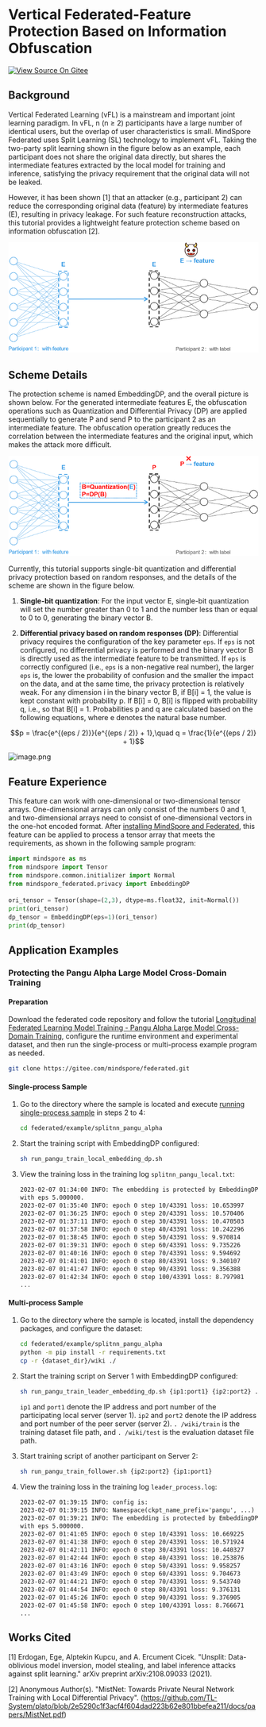 # Vertical Federated-Feature Protection Based on Information Obfuscation

[![View Source On Gitee](https://mindspore-website.obs.cn-north-4.myhuaweicloud.com/website-images/master/resource/_static/logo_source_en.svg)](https://gitee.com/mindspore/docs/blob/master/docs/federated/docs/source_en/secure_vertical_federated_learning_with_EmbeddingDP.md)

## Background

Vertical Federated Learning (vFL) is a mainstream and important joint learning paradigm. In vFL, n (n ≥ 2) participants have a large number of identical users, but the overlap of user characteristics is small. MindSpore Federated uses Split Learning (SL) technology to implement vFL. Taking the two-party split learning shown in the figure below as an example, each participant does not share the original data directly, but shares the intermediate features extracted by the local model for training and inference, satisfying the privacy requirement that the original data will not be leaked.

However, it has been shown [1] that an attacker (e.g., participant 2) can reduce the corresponding original data (feature) by intermediate features (E), resulting in privacy leakage. For such feature reconstruction attacks, this tutorial provides a lightweight feature protection scheme based on information obfuscation [2].

![image.png](./images/vfl_feature_reconstruction_en.png)

## Scheme Details

The protection scheme is named EmbeddingDP, and the overall picture is shown below. For the generated intermediate features E, the obfuscation operations such as Quantization and Differential Privacy (DP) are applied sequentially to generate P and send P to the participant 2 as an intermediate feature. The obfuscation operation greatly reduces the correlation between the intermediate features and the original input, which makes the attack more difficult.

![image.png](./images/vfl_feature_reconstruction_defense_en.png)

Currently, this tutorial supports single-bit quantization and differential privacy protection based on random responses, and the details of the scheme are shown in the figure below.

1. **Single-bit quantization**: For the input vector E, single-bit quantization will set the number greater than 0 to 1 and the number less than or equal to 0 to 0, generating the binary vector B.

2. **Differential privacy based on random responses (DP)**: Differential privacy requires the configuration of the key parameter `eps`. If `eps` is not configured, no differential privacy is performed and the binary vector B is directly used as the intermediate feature to be transmitted. If `eps` is correctly configured (i.e., `eps` is a non-negative real number), the larger `eps` is, the lower the probability of confusion and the smaller the impact on the data, and at the same time, the privacy protection is relatively weak. For any dimension i in the binary vector B, if B[i] = 1, the value is kept constant with probability p. If B[i] = 0, B[i] is flipped with probability q, i.e., so that B[i] = 1. Probabilities p and q are calculated based on the following equations, where e denotes the natural base number.

$$p = \frac{e^{(eps / 2)}}{e^{(eps / 2)} + 1},\quad q = \frac{1}{e^{(eps / 2)} + 1}$$

![image.png](https://mindspore-website.obs.cn-north-4.myhuaweicloud.com/website-images/master/docs/federated/docs/source_zh_cn/images/vfl_mnist_detail.png)

## Feature Experience

This feature can work with one-dimensional or two-dimensional tensor arrays. One-dimensional arrays can only consist of the numbers 0 and 1, and two-dimensional arrays need to consist of one-dimensional vectors in the one-hot encoded format. After [installing MindSpore and Federated](https://mindspore.cn/federated/docs/en/master/federated_install.html#obtaining-mindspore-federated), this feature can be applied to process a tensor array that meets the requirements, as shown in the following sample program:

```python
import mindspore as ms
from mindspore import Tensor
from mindspore.common.initializer import Normal
from mindspore_federated.privacy import EmbeddingDP

ori_tensor = Tensor(shape=(2,3), dtype=ms.float32, init=Normal())
print(ori_tensor)
dp_tensor = EmbeddingDP(eps=1)(ori_tensor)
print(dp_tensor)
```

## Application Examples

### Protecting the Pangu Alpha Large Model Cross-Domain Training

#### Preparation

Download the federated code repository and follow the tutorial [Longitudinal Federated Learning Model Training - Pangu Alpha Large Model Cross-Domain Training](https://mindspore.cn/federated/docs/en/master/split_pangu_alpha_application.html#environment-preparation), configure the runtime environment and experimental dataset, and then run the single-process or multi-process example program as needed.

```bash
git clone https://gitee.com/mindspore/federated.git
```

#### Single-process Sample

1. Go to the directory where the sample is located and execute [running single-process sample](https://mindspore.cn/federated/docs/en/master/split_pangu_alpha_application.html#running-a-single-process-example) in steps 2 to 4:

    ```bash
    cd federated/example/splitnn_pangu_alpha
    ```

2. Start the training script with EmbeddingDP configured:

    ```bash
    sh run_pangu_train_local_embedding_dp.sh
    ```

3. View the training loss in the training log `splitnn_pangu_local.txt`:

    ```text
    2023-02-07 01:34:00 INFO: The embedding is protected by EmbeddingDP with eps 5.000000.
    2023-02-07 01:35:40 INFO: epoch 0 step 10/43391 loss: 10.653997
    2023-02-07 01:36:25 INFO: epoch 0 step 20/43391 loss: 10.570406
    2023-02-07 01:37:11 INFO: epoch 0 step 30/43391 loss: 10.470503
    2023-02-07 01:37:58 INFO: epoch 0 step 40/43391 loss: 10.242296
    2023-02-07 01:38:45 INFO: epoch 0 step 50/43391 loss: 9.970814
    2023-02-07 01:39:31 INFO: epoch 0 step 60/43391 loss: 9.735226
    2023-02-07 01:40:16 INFO: epoch 0 step 70/43391 loss: 9.594692
    2023-02-07 01:41:01 INFO: epoch 0 step 80/43391 loss: 9.340107
    2023-02-07 01:41:47 INFO: epoch 0 step 90/43391 loss: 9.356388
    2023-02-07 01:42:34 INFO: epoch 0 step 100/43391 loss: 8.797981
    ...
    ```

#### Multi-process Sample

1. Go to the directory where the sample is located, install the dependency packages, and configure the dataset:

    ```bash
    cd federated/example/splitnn_pangu_alpha
    python -m pip install -r requirements.txt
    cp -r {dataset_dir}/wiki ./
    ```

2. Start the training script on Server 1 with EmbeddingDP configured:

    ```bash
    sh run_pangu_train_leader_embedding_dp.sh {ip1:port1} {ip2:port2} ./wiki/train ./wiki/train
    ```

    `ip1` and `port1` denote the IP address and port number of the participating local server (server 1). `ip2` and `port2` denote the IP address and port number of the peer server (server 2). `. /wiki/train` is the training dataset file path, and `. /wiki/test` is the evaluation dataset file path.

3. Start training script of another participant on Server 2:

    ```bash
    sh run_pangu_train_follower.sh {ip2:port2} {ip1:port1}
    ```

4. View the training loss in the training log `leader_process.log`:

    ```text
    2023-02-07 01:39:15 INFO: config is:
    2023-02-07 01:39:15 INFO: Namespace(ckpt_name_prefix='pangu', ...)
    2023-02-07 01:39:21 INFO: The embedding is protected by EmbeddingDP with eps 5.000000.
    2023-02-07 01:41:05 INFO: epoch 0 step 10/43391 loss: 10.669225
    2023-02-07 01:41:38 INFO: epoch 0 step 20/43391 loss: 10.571924
    2023-02-07 01:42:11 INFO: epoch 0 step 30/43391 loss: 10.440327
    2023-02-07 01:42:44 INFO: epoch 0 step 40/43391 loss: 10.253876
    2023-02-07 01:43:16 INFO: epoch 0 step 50/43391 loss: 9.958257
    2023-02-07 01:43:49 INFO: epoch 0 step 60/43391 loss: 9.704673
    2023-02-07 01:44:21 INFO: epoch 0 step 70/43391 loss: 9.543740
    2023-02-07 01:44:54 INFO: epoch 0 step 80/43391 loss: 9.376131
    2023-02-07 01:45:26 INFO: epoch 0 step 90/43391 loss: 9.376905
    2023-02-07 01:45:58 INFO: epoch 0 step 100/43391 loss: 8.766671
    ...
    ```

## Works Cited

[1] Erdogan, Ege, Alptekin Kupcu, and A. Ercument Cicek. "Unsplit: Data-oblivious model inversion, model stealing, and label inference attacks against split learning." arXiv preprint arXiv:2108.09033 (2021).

[2] Anonymous Author(s). "MistNet: Towards Private Neural Network Training with Local Differential Privacy". (https://github.com/TL-System/plato/blob/2e5290c1f3acf4f604dad223b62e801bbefea211/docs/papers/MistNet.pdf)
